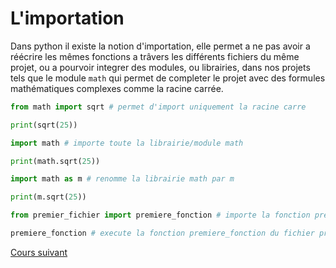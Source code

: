 # L'importation

Dans python il existe la notion d'importation, elle permet a ne pas avoir a réécrire les mêmes fonctions a trâvers les différents fichiers du même projet, ou a pourvoir integrer des modules, ou librairies, dans nos projets tels que le module `math` qui permet de completer le projet avec des formules mathématiques complexes comme la racine carrée.

```python
from math import sqrt # permet d'import uniquement la racine carre

print(sqrt(25))

import math # importe toute la librairie/module math

print(math.sqrt(25))

import math as m # renomme la librairie math par m

print(m.sqrt(25))

from premier_fichier import premiere_fonction # importe la fonction premiere_fonction a notre fichier

premiere_fonction # execute la fonction premiere_fonction du fichier premier_fichier
```

[Cours suivant](../Cours/10_Les%20types%20complexes.md)